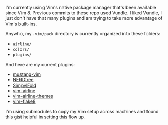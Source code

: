 I'm currently using Vim's native package manager that's been available since Vim 8.
Previous commits to these repo used Vundle. I liked Vundle, I just don't have that many plugins and am trying to take more advantage of Vim's built-ins.

Anywho, my `.vim/pack` directory is currently organized into these folders:
- `airline/`
- `colors/`
- `plugins/`

And here are my current plugins:
- [mustang-vim](https://github.com/croaker/mustang-vim)
- [NERDtree](https://github.com/preservim/nerdtree)
- [SimpylFold](https://github.com/tmhedberg/SimpylFold)
- [vim-airline](https://github.com/vim-airline/vim-airline)
- [vim-airline-themes](https://github.com/vim-airline/vim-airline-themes)
- [vim-flake8](https://github.com/nvie/vim-flake8)

I'm using submodules to copy my Vim setup across machines and found this [gist](https://gist.github.com/manasthakur/d4dc9a610884c60d944a4dd97f0b3560) helpful in setting this flow up.
